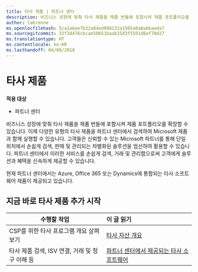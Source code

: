 ```yaml
---
title: 타사 제품 | 파트너 센터
description: 비즈니스 성장에 맞춰 타사 제품을 제품 번들에 포함시켜 제품 포트폴리오를 확장할 수 있습니다.
author: labrenne
ms.openlocfilehash: 5ca1abee7b32a04ed098132a1505a8a0a6baeda7
ms.sourcegitcommit: 32f34476cbcae58651baab15d3f5591d6ef70d27
ms.translationtype: HT
ms.contentlocale: ko-KR
ms.lasthandoff: 04/08/2018
---
```

# <a name="third-party-offers"></a>타사 제품 

**적용 대상**

- 파트너 센터

비즈니스 성장에 맞춰 타사 제품을 제품 번들에 포함시켜 제품 포트폴리오를 확장할 수 있습니다. 이제 다양한 유형의 타사 제품을 파트너 센터에서 검색하여 Microsoft 제품과 함께 실행할 수 있습니다. 고객들은 신뢰할 수 있는 Microsoft 파트너를 통해 단일 위치에서 손쉽게 검색, 판매 및 관리되는 차별화된 솔루션을 엄선하여 활용할 수 있습니다. 파트너 센터에서 이러한 서비스를 손쉽게 검색, 거래 및 관리함으로써 고객에게 솔루션과 혜택을 신속하게 제공할 수 있습니다.

현재 파트너 센터에서는 Azure, Office 365 또는 Dynamics에 통합되는 타사 소프트웨어 제품이 제공되고 있습니다.


## <a name="start-adding-third-party-offers-today"></a>지금 바로 타사 제품 추가 시작

|**수행할 작업**   |**이 글 읽기**   |
|------------------|:--------------------|
|CSP를 위한 타사 프로그램 개요 살펴보기  |[타사 자산 개요](https://assets.microsoft.com/ThirdPartyOffers-Overview.pptx)|
|타사 제품 검색, ISV 연결, 거래 및 청구 이해 등| [파트너 센터에서 제공되는 타사 소프트웨어](third-party-help.md) 

